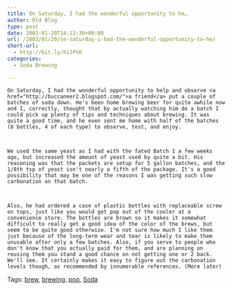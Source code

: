 ```yaml
---
title: On Saturday, I had the wonderful opportunity to he…
author: Old Blog
type: post
date: 2003-01-20T14:12:39+00:00
url: /2003/01/20/on-saturday-i-had-the-wonderful-opportunity-to-he/
short-url:
  - http://bit.ly/hi1PV6
categories:
  - Soda Brewing

---
```

<div class='microid-http+http:sha1:93e525390bdec7e61c6b0921cd02bb2fe4aa05a3'>
  
    On Saturday, I had the wonderful opportunity to help and observe <a href="http://buccaneer2.blogspot.com/">a friend</a> put a couple of batches of soda down. He's been home brewing beer for quite awhile now and I, correctly, thought that by actually watching him do a batch I could pick up plenty of tips and techniques about brewing. It was quite a good time, and he even sent me home with half of the batches (8 bottles, 4 of each type) to observe, test, and enjoy.
  
  
  
    We used the same yeast as I had with the fated Batch 1 a few weeks ago, but increased the amount of yeast used by quite a bit. His reasoning was that the packets are setup for 5 gallon batches, and the 1/8th tsp of yeast isn't nearly a fifth of the package. It's a good possibility that may be one of the reasons I was getting such slow carbonation on that batch.
  
  
  
    Also, he had ordered a case of plastic bottles with replaceable screw on tops, just like you would get pop out of the cooler at a convenience store. The bottles are brown so it makes it somewhat difficult to really get a good idea of the color of the brews, but seem to be quite good otherwise. I'm not sure how much I like them just because of the long-term wear and tear is likely to make them unusable after only a few batches. Also, if you serve to people who don't know that you actually paid for them, and are planning on reusing them you stand a good chance on not getting one or 2 back. We'll see. It certainly makes it easy to figure out the carbonation levels though, as recommended by innumerable references. (More later)
  
</div>

<div class="st-post-tags">
  Tags: <a href="http://www.cavort.org/tag/brew/" title="brew" rel="tag">brew</a>, <a href="http://www.cavort.org/tag/brewing/" title="brewing" rel="tag">brewing</a>, <a href="http://www.cavort.org/tag/pop/" title="pop" rel="tag">pop</a>, <a href="http://www.cavort.org/tag/soda/" title="Soda" rel="tag">Soda</a><br />
</div>